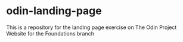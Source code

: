 # odin-landing-page
This is a repository for the landing page exercise on The Odin Project Website for the Foundations branch
